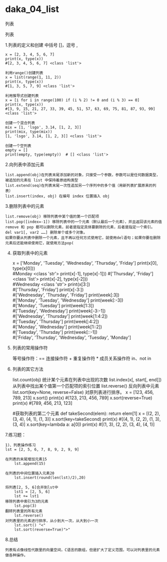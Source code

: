 # daka_04_list

列表

列表

1.列表的定义和创建
    中括号 []，逗号 ,
  
    x = [2, 3, 4, 5, 6, 7]
    print(x, type(x))
    #[2, 3, 4, 5, 6, 7] <class 'list'>
  
    利用range()创建列表
    x = list(range(1, 11, 2))
    print(x, type(x))
    #[1, 3, 5, 7, 9] <class 'list'>
    
    利用推导式创建列表
    x = [i for i in range(100) if (i % 2) != 0 and (i % 3) == 0]
    print(x, type(x))
    #[3, 9, 15, 21, 27, 33, 39, 45, 51, 57, 63, 69, 75, 81, 87, 93, 99] <class 'list'>
  
    创建一个混合列表
    mix = [1, 'lsgo', 3.14, [1, 2, 3]]
    print(mix, type(mix))  
    [1, 'lsgo', 3.14, [1, 2, 3]] <class 'list'>

    创建一个空列表
    empty = []
    print(empty, type(empty))  # [] <class 'list'>
  
2.向列表中添加元素

    list.append(obj)在列表末尾添加新的对象，只接受一个参数，参数可以是任何数据类型，被追加的元素在 list 中保持着原结构类型
    list.extend(seq)在列表末尾一次性追加另一个序列中的多个值（用新列表扩展原来的列表）
    list.insert(index, obj) 在编号 index 位置插入 obj

3.删除列表中的元素

    list.remove(obj) 移除列表中某个值的第一个匹配项
    list.pop([index=-1]) 移除列表中的一个元素（默认最后一个元素），并且返回该元素的值
    remove 和 pop 都可以删除元素，前者是指定具体要删除的元素，后者是指定一个索引。
    del var1[, var2 ……] 删除单个或多个对象。
    如果你要从列表中删除一个元素，且不再以任何方式使用它，就使用del语句；如果你要在删除元素后还能继续使用它，就使用方法pop(
        
4. 获取列表中的元素

    x = ['Monday', 'Tuesday', 'Wednesday', 'Thursday', 'Friday']
    print(x[0], type(x[0]))  
    #Monday <class 'str'>
    print(x[-1], type(x[-1])) 
    #['Thursday', 'Friday'] <class 'list'>
    print(x[-2], type(x[-2]))  
    #Wednesday <class 'str'>
    print(x[3:])  
    #['Thursday', 'Friday']
    print(x[-3:])  
    #['Wednesday', 'Thursday', 'Friday']
    print(week[:3])  
    #['Monday', 'Tuesday', 'Wednesday']
    print(week[:-3])  
    #['Monday', 'Tuesday']
    print(week[1:3])  
    #['Tuesday', 'Wednesday']
    print(week[-3:-1])  
    #['Wednesday', 'Thursday']
    print(week[1:4:2])  
    #['Tuesday', 'Thursday']
    print(week[:4:2])  
    #['Monday', 'Wednesday']
    print(week[1::2])  
    #['Tuesday', 'Thursday']
    print(week[::-1])  
    #['Friday', 'Thursday', 'Wednesday', 'Tuesday', 'Monday']

5. 列表的常用操作符

    等号操作符：==
    连接操作符 +
    重复操作符 *
    成员关系操作符 in、not in

6. 列表的其它方法

    list.count(obj) 统计某个元素在列表中出现的次数
    list.index(x[, start[, end]]) 从列表中找出某个值第一个匹配项的索引位置
    list.reverse() 反向列表中元素
    list.sort(key=None, reverse=False) 对原列表进行排序。
    x = [123, 456, 789, 213]
    x.sort()
    print(x)
    #[123, 213, 456, 789]
    x.sort(reverse=True)
    print(x)
    #[789, 456, 213, 123]
    
    #获取列表的第二个元素
    def takeSecond(elem):
    return elem[1]
    x = [(2, 2), (3, 4), (4, 1), (1, 3)]
    x.sort(key=takeSecond)
    print(x)
    #[(4, 1), (2, 2), (1, 3), (3, 4)]
    x.sort(key=lambda a: a[0])
    print(x)
    #[(1, 3), (2, 2), (3, 4), (4, 1)]

7.练习题：

    1)、列表操作练习
    lst = [2, 5, 6, 7, 8, 9, 2, 9, 9]

    在列表的末尾增加元素15
        lst.append(15)

    在列表的中间位置插入元素20
        lst.insert(round(len(lst)/2),20)

    将列表[2, 5, 6]合并到lst中
        lst1 = [2, 5, 6]
        lst += lst1
    移除列表中索引为3的元素
        lst.pop(3)
    翻转列表里的所有元素
        lst.reverse()
    对列表里的元素进行排序，从小到大一次，从大到小一次
        lst.sort() "<"
        lst.sort(reverse=True)">"

8.总结

    列表有点像线性代数里的向量空间，C语言的数组，但是扩大了定义范围，可以对列表里的元素做各种操作。
